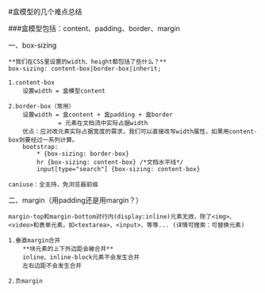 #盒模型的几个难点总结

###盒模型包括：content、padding、border、margin

一、box-sizing
    
    **我们在CSS里设置的width、height都包括了些什么？**
    box-sizing: content-box|border-box|inherit;

    1.content-box
        设置width = 盒模型content

    2.border-box（常用）
        设置width = 盒content + 盒padding + 盒border
                  = 元素在文档流中实际占据width
        优点：应对改元素实际占据宽度的需求，我们可以直接改写width属性，如果用content-box则要经过一系列计算。
        bootstrap:
            * {box-sizing: border-box}
            hr {box-sizing: content-box} /*文档水平线*/
            input[type="search"] {box-sizing: content-box}

    caniuse：全支持，免浏览器前缀

二、margin（用padding还是用margin？）

    margin-top和margin-bottom对行内(display:inline)元素无效，除了<img>、<video>和表单元素，如<textarea>、<input>、等等... (详情可搜索：可替换元素)

    1.垂直margin合并
        **块元素的上下外边距会被合并**
        inline、inline-block元素不会发生合并
        左右边距不会发生合并
    
    2.负margin